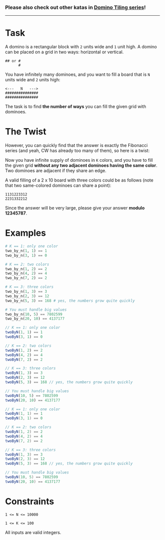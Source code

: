 ### Please also check out other katas in [Domino Tiling series](https://www.codewars.com/collections/5d19554d13dba80026a74ff5)!

---

# Task

A domino is a rectangular block with `2` units wide and `1` unit high. A domino can be placed on a grid in two ways: horizontal or vertical.

```
## or #
      #
```

You have infinitely many dominoes, and you want to fill a board that is `N` units wide and `2` units high:

```
<---   N   --->
###############
###############
```

The task is to find **the number of ways** you can fill the given grid with dominoes.

# The Twist

However, you can quickly find that the answer is exactly the Fibonacci series (and yeah, CW has already too many of them), so here is a twist:

Now you have infinite supply of dominoes in `K` colors, and you have to fill the given grid **without any two adjacent dominoes having the same color**. Two dominoes are adjacent if they share an edge.

A valid filling of a 2 x 10 board with three colors could be as follows (note that two same-colored dominoes can share a point):

```
1131223312
2231332212
```

Since the answer will be very large, please give your answer **modulo 12345787**.

# Examples

```python
# K == 1: only one color
two_by_n(1, 1) == 1
two_by_n(3, 1) == 0

# K == 2: two colors
two_by_n(1, 2) == 2
two_by_n(4, 2) == 4
two_by_n(7, 2) == 2

# K == 3: three colors
two_by_n(1, 3) == 3
two_by_n(2, 3) == 12
two_by_n(5, 3) == 168 # yes, the numbers grow quite quickly

# You must handle big values
two_by_n(10, 5) == 7802599
two_by_n(20, 10) == 4137177
```

```javascript
// K == 1: only one color
twoByN(1, 1) == 1
twoByN(3, 1) == 0

// K == 2: two colors
twoByN(1, 2) == 2
twoByN(4, 2) == 4
twoByN(7, 2) == 2

// K == 3: three colors
twoByN(1, 3) == 3
twoByN(2, 3) == 12
twoByN(5, 3) == 168 // yes, the numbers grow quite quickly

// You must handle big values
twoByN(10, 5) == 7802599
twoByN(20, 10) == 4137177
```

```scala
// K == 1: only one color
twoByN(1, 1) == 1
twoByN(3, 1) == 0

// K == 2: two colors
twoByN(1, 2) == 2
twoByN(4, 2) == 4
twoByN(7, 2) == 2

// K == 3: three colors
twoByN(1, 3) == 3
twoByN(2, 3) == 12
twoByN(5, 3) == 168 // yes, the numbers grow quite quickly

// You must handle big values
twoByN(10, 5) == 7802599
twoByN(20, 10) == 4137177
```

# Constraints

`1 <= N <= 10000`

`1 <= K <= 100`

All inputs are valid integers.